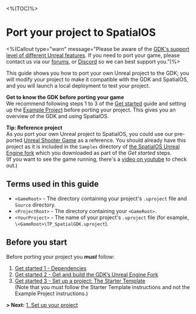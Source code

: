 <%(TOC)%>

# Port your project to SpatialOS

<%(Callout type="warn" message="Please be aware of the [GDK's support level of different Unreal features]({{urlRoot}}/unreal-features-support). If you need to port your game, please contact us via our [forums](https://forums.improbable.io/), or [Discord](https://discord.gg/vAT7RSU) so we can best support you.")%>

This guide shows you how to port your own Unreal project to the GDK; you will modify your project to make it compatible with the GDK and SpatialOS, and you will launch a local deployment to test your project.

**Get to know the GDK before porting your game**</br>
We recommend following steps 1 to 3 of the [Get started]({{urlRoot}}/content/get-started/introduction) guide and setting up the [Example Project]({{urlRoot}}/content/get-started/example-project/exampleproject-intro) before porting your project. This gives you an overview of the GDK and using SpatialOS.
<br/>

**Tip: Reference project** 
<br/>
 As you port your own Unreal project to SpatialOS, you could use our pre-ported [Unreal Shooter Game](https://docs.unrealengine.com/en-us/Resources/SampleGames/ShooterGame) as a reference. You should already have this project as it is included in the `Samples` directory of [the SpatialOS Unreal Engine fork](https://github.com/improbableio/UnrealEngine) which you downloaded as part of the _Get started_ steps. </br>
(If you want to see the game running, there's a [video on youtube](https://www.youtube.com/watch?v=xojgH7hJgQs&feature=youtu.be) to check out.) 

## **Terms used in this guide**

- `<GameRoot>` - The directory containing your project's `.uproject` file and `Source` directory.  
- `<ProjectRoot>` - The directory containing your `<GameRoot>`.  
- `<YourProject>` - The name of your project's `.uproject` file (for example, `\<GameRoot>\TP_SpatialGDK.uproject`).

## Before you start

Before porting your project you _**must**_ follow:

1. [Get started 1 - Dependencies]({{urlRoot}}/content/get-started/dependencies)
2. [Get started 2 - Get and build the GDK’s Unreal Engine Fork]({{urlRoot}}/content/get-started/build-unreal-fork)
3. [Get started 3 - Set up a project: The Starter Template]({{urlRoot}}/content/get-started/gdk-template) </br>
   (Note that you must follow the Starter Template instructions and not the Example Project instructions.)
   </br>

**> Next:** [1. Set up your project]({{urlRoot}}/content/tutorials/porting-guide/tutorial-portingguide-setup)








